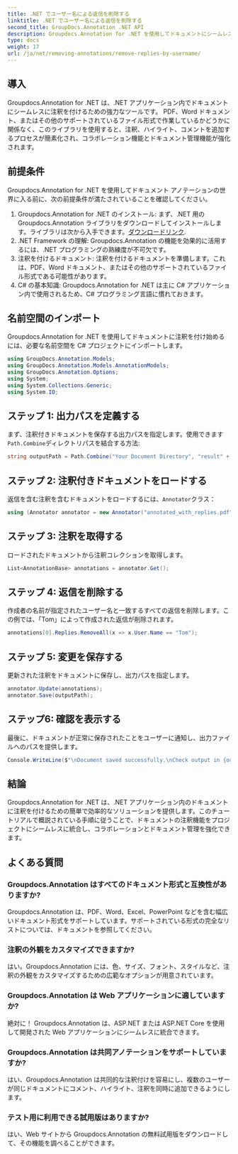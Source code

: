 ```yaml
---
title: .NET でユーザー名による返信を削除する
linktitle: .NET でユーザー名による返信を削除する
second_title: GroupDocs.Annotation .NET API
description: Groupdocs.Annotation for .NET を使用してドキュメントにシームレスに注釈を付ける方法を学びます。この強力なツールを使用してコラボレーションとドキュメント管理を強化します。
type: docs
weight: 17
url: /ja/net/removing-annotations/remove-replies-by-username/
---
```

## 導入
Groupdocs.Annotation for .NET は、.NET アプリケーション内でドキュメントにシームレスに注釈を付けるための強力なツールです。 PDF、Word ドキュメント、またはその他のサポートされているファイル形式で作業しているかどうかに関係なく、このライブラリを使用すると、注釈、ハイライト、コメントを追加するプロセスが簡素化され、コラボレーション機能とドキュメント管理機能が強化されます。
## 前提条件
Groupdocs.Annotation for .NET を使用してドキュメント アノテーションの世界に入る前に、次の前提条件が満たされていることを確認してください。
1.  Groupdocs.Annotation for .NET のインストール: まず、.NET 用の Groupdocs.Annotation ライブラリをダウンロードしてインストールします。ライブラリは次から入手できます。[ダウンロードリンク](https://releases.groupdocs.com/annotation/net/).
2. .NET Framework の理解: Groupdocs.Annotation の機能を効果的に活用するには、.NET プログラミングの熟練度が不可欠です。
3. 注釈を付けるドキュメント: 注釈を付けるドキュメントを準備します。これは、PDF、Word ドキュメント、またはその他のサポートされているファイル形式である可能性があります。
4. C# の基本知識: Groupdocs.Annotation for .NET は主に C# アプリケーション内で使用されるため、C# プログラミング言語に慣れておきます。

## 名前空間のインポート
Groupdocs.Annotation for .NET を使用してドキュメントに注釈を付け始めるには、必要な名前空間を C# プロジェクトにインポートします。
```csharp
using GroupDocs.Annotation.Models;
using GroupDocs.Annotation.Models.AnnotationModels;
using GroupDocs.Annotation.Options;
using System;
using System.Collections.Generic;
using System.IO;
```
## ステップ 1: 出力パスを定義する
まず、注釈付きドキュメントを保存する出力パスを指定します。使用できます`Path.Combine`ディレクトリパスを結合する方法:
```csharp
string outputPath = Path.Combine("Your Document Directory", "result" + Path.GetExtension("input.pdf"));
```
## ステップ 2: 注釈付きドキュメントをロードする
返信を含む注釈を含むドキュメントをロードするには、`Annotator`クラス：
```csharp
using (Annotator annotator = new Annotator("annotated_with_replies.pdf"))
```
## ステップ 3: 注釈を取得する
ロードされたドキュメントから注釈コレクションを取得します。
```csharp
List<AnnotationBase> annotations = annotator.Get();
```
## ステップ 4: 返信を削除する
作成者の名前が指定されたユーザー名と一致するすべての返信を削除します。この例では、「Tom」によって作成された返信が削除されます。
```csharp
annotations[0].Replies.RemoveAll(x => x.User.Name == "Tom");
```
## ステップ 5: 変更を保存する
更新された注釈をドキュメントに保存し、出力パスを指定します。
```csharp
annotator.Update(annotations);
annotator.Save(outputPath);
```
## ステップ6: 確認を表示する
最後に、ドキュメントが正常に保存されたことをユーザーに通知し、出力ファイルへのパスを提供します。
```csharp
Console.WriteLine($"\nDocument saved successfully.\nCheck output in {outputPath}.");
```
## 結論
Groupdocs.Annotation for .NET は、.NET アプリケーション内のドキュメントに注釈を付けるための簡単で効率的なソリューションを提供します。このチュートリアルで概説されている手順に従うことで、ドキュメントの注釈機能をプロジェクトにシームレスに統合し、コラボレーションとドキュメント管理を強化できます。
## よくある質問
### Groupdocs.Annotation はすべてのドキュメント形式と互換性がありますか?
Groupdocs.Annotation は、PDF、Word、Excel、PowerPoint などを含む幅広いドキュメント形式をサポートしています。サポートされている形式の完全なリストについては、ドキュメントを参照してください。
### 注釈の外観をカスタマイズできますか?
はい。Groupdocs.Annotation には、色、サイズ、フォント、スタイルなど、注釈の外観をカスタマイズするための広範なオプションが用意されています。
### Groupdocs.Annotation は Web アプリケーションに適していますか?
絶対に！ Groupdocs.Annotation は、ASP.NET または ASP.NET Core を使用して開発された Web アプリケーションにシームレスに統合できます。
### Groupdocs.Annotation は共同アノテーションをサポートしていますか?
はい、Groupdocs.Annotation は共同的な注釈付けを容易にし、複数のユーザーが同じドキュメントにコメント、ハイライト、注釈を同時に追加できるようにします。
### テスト用に利用できる試用版はありますか?
はい、Web サイトから Groupdocs.Annotation の無料試用版をダウンロードして、その機能を調べることができます。